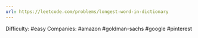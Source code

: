 ```yaml
---
url: https://leetcode.com/problems/longest-word-in-dictionary
---
```


Difficulty: #easy
Companies: #amazon #goldman-sachs #google #pinterest
